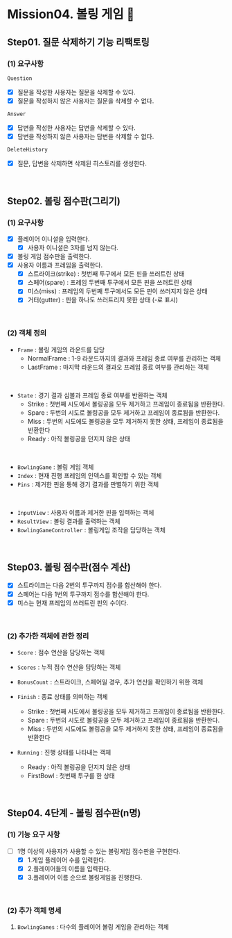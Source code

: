 # Mission04. 볼링 게임 🎳

## Step01. 질문 삭제하기 기능 리팩토링

### (1) 요구사항
`Question`
- [x] 질문을 작성한 사용자는 질문을 삭제할 수 있다.
- [x] 질문을 작성하지 않은 사용자는 질문을 삭제할 수 없다.

`Answer`
- [x] 답변을 작성한 사용자는 답변을 삭제할 수 있다.
- [x] 답변을 작성하지 않은 사용자는 답변을 삭제할 수 없다.

`DeleteHistory`
- [x] 질문, 답변을 삭제하면 삭제된 히스토리를 생성한다.

<br>

## Step02. 볼링 점수판(그리기)

### (1) 요구사항

- [x] 플레이어 이니셜을 입력한다.
  - [x] 사용자 이니셜은 3자를 넘지 않는다.
- [x] 볼링 게임 점수판을 출력한다.
- [x] 사용자 이름과 프레임을 출력한다.
  - [x] 스트라이크(strike) : 첫번째 투구에서 모든 핀을 쓰러트린 상태
  - [x] 스페어(spare) : 프레임 두번째 투구에서 모든 핀을 쓰러트린 상태
  - [x] 미스(miss) : 프레임의 두번째 투구에서도 모든 핀이 쓰러지지 않은 상태
  - [x] 거터(gutter) : 핀을 하나도 쓰러트리지 못한 상태 (-로 표시)

<br>

### (2) 객체 정의

- `Frame` : 볼링 게임의 라운드를 담당
  - NormalFrame : 1-9 라운드까지의 결과와 프레임 종료 여부를 관리하는 객체
  - LastFrame : 마지막 라운드의 결과오 프레임 종료 여부를 관리하는 객체

<br>

- `State` : 경기 결과 심볼과 프레임 종료 여부를 반환하는 객체
  - Strike : 첫번째 시도에서 볼링공을 모두 제거하고 프레임이 종료됨을 반환한다.
  - Spare : 두번의 시도로 볼링공을 모두 제거하고 프레임이 종료됨을 반환한다.
  - Miss : 두번의 시도에도 볼링공을 모두 제거하지 못한 상태, 프레임이 종료됨을 반환한다
  - Ready : 아직 볼링공을 던지지 않은 상태

<br>

- `BowlingGame` : 볼링 게임 객체
- `Index` : 현재 진행 프레임의 인덱스를 확인할 수 있는 객체
- `Pins` : 제거한 핀을 통해 경기 결과를 판별하기 위한 객체

<br>

- `InputView` : 사용자 이름과 제거한 핀을 입력하는 객체
- `ResultView` : 볼링 결과를 출력하는 객체
- `BowlingGameController` : 볼링게임 조작을 담당하는 객체

<br>

## Step03. 볼링 점수판(점수 계산)
- [x] 스트라이크는 다음 2번의 투구까지 점수를 합산해야 한다.
- [x] 스페어는 다음 1번의 투구까지 점수를 합산해야 한다.
- [x] 미스는 현재 프레임의 쓰러트린 핀의 수이다.

<br>

### (2) 추가한 객체에 관한 정리

- `Score` : 점수 연산을 담당하는 객체
- `Scores` : 누적 점수 연산을 담당하는 객체
- `BonusCount` : 스트라이크, 스페어일 경우, 추가 연산을 확인하기 위한 객체
- `Finish` : 종료 상태를 의미하는 객체
  - Strike : 첫번째 시도에서 볼링공을 모두 제거하고 프레임이 종료됨을 반환한다.
  - Spare : 두번의 시도로 볼링공을 모두 제거하고 프레임이 종료됨을 반환한다.
  - Miss : 두번의 시도에도 볼링공을 모두 제거하지 못한 상태, 프레임이 종료됨을 반환한다

- `Running` : 진행 상태를 나타내는 객체
  - Ready : 아직 볼링공을 던지지 않은 상태 
  - FirstBowl : 첫번째 투구를 한 상태

<br>

## Step04. 4단계 - 볼링 점수판(n명)

### (1) 기능 요구 사항

- [ ] 1명 이상의 사용자가 사용할 수 있는 볼링게임 점수판을 구현한다.
  - [x] 1.게임 플레이어 수를 입력한다.
  - [x] 2.플레이어들의 이름을 입력한다.
  - [x] 3.플레이어 이름 순으로 볼링게임을 진행한다.

<br>

### (2) 추가 객체 명세
1. `BowlingGames` : 다수의 플레이어 볼링 게임을 관리하는 객체
